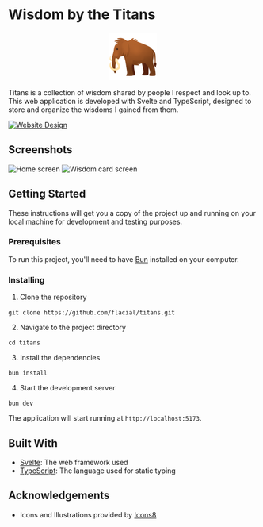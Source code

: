 # Wisdom by the Titans

<p align="center">
  <img src="https://github.com/flacial/titans/blob/main/public/favicon.png" alt="Logo">
</p>

Titans is a collection of wisdom shared by people I respect and look up to. This web application is developed with Svelte and TypeScript, designed to store and organize the wisdoms I gained from them.

[![Website Design](https://img.shields.io/badge/Design-Lunacy%20App-blue)](https://lun-eu.icons8.com/d/YX97yJ2KB0Gq3cpVAQZZRQ?page=Yn97yJ2KB0Gq3cpVAQZZRQ&vp=-146,-591,5447,3141)

## Screenshots

<img src="https://github.com/flacial/titans/blob/main/mockup-1.png" alt="Home screen"/>
<img src="https://github.com/flacial/titans/blob/main/mockup-2.png" alt="Wisdom card screen"/>

## Getting Started

These instructions will get you a copy of the project up and running on your local machine for development and testing purposes.

### Prerequisites

To run this project, you'll need to have [Bun](https://bun.sh/) installed on your computer.

### Installing

1. Clone the repository

```
git clone https://github.com/flacial/titans.git
```

2. Navigate to the project directory

```
cd titans
```

3. Install the dependencies

```
bun install
```

4. Start the development server

```
bun dev
```

The application will start running at `http://localhost:5173`.

## Built With

- [Svelte](https://svelte.dev/): The web framework used
- [TypeScript](https://www.typescriptlang.org/): The language used for static typing

## Acknowledgements

- Icons and Illustrations provided by [Icons8](https://icons8.com)
